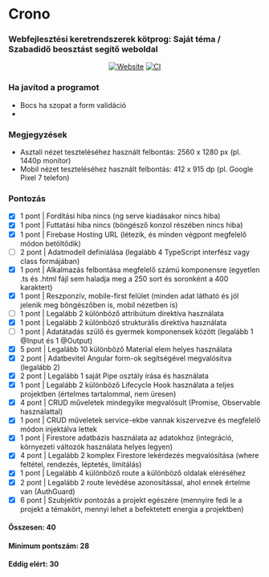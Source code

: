 # Crono
### Webfejlesztési keretrendszerek kötprog: Saját téma / Szabadidő beosztást segítő weboldal
<div align="center">
  
  [![Website](https://img.shields.io/badge/Firebase_weboldal-BB46FF)](https://crono-web.web.app)
  [![CI](https://github.com/TacticalCamel/crono-web/actions/workflows/firebase-hosting-merge.yml/badge.svg?event=push)](https://github.com/TacticalCamel/crono-web/actions/workflows)
  
</div>

### Ha javítod a programot

- Bocs ha szopat a form validáció
-

### Megjegyzések
- Asztali nézet teszteléséhez használt felbontás: 2560 x 1280 px (pl. 1440p monitor)
- Mobil nézet teszteléséhez használt felbontás: 412 x 915 dp (pl. Google Pixel 7 telefon)

### Pontozás

- [x] 1 pont | Fordítási hiba nincs (ng serve kiadásakor nincs hiba)
- [x] 1 pont | Futtatási hiba nincs (böngésző konzol részében nincs hiba)
- [x] 1 pont | Firebase Hosting URL (létezik, és minden végpont megfelelő módon betöltődik)
- [ ] 2 pont | Adatmodell definiálása (legalább 4 TypeScript interfész vagy class formájában)
- [x] 1 pont | Alkalmazás felbontása megfelelő számú komponensre (egyetlen .ts és .html fájl sem haladja meg a 250 sort és soronként a 400 karaktert)
- [x] 1 pont | Reszponzív, mobile-first felület (minden adat látható és jól jelenik meg böngészőben is, mobil nézetben is)
- [ ] 1 pont | Legalább 2 különböző attribútum direktíva használata
- [x] 1 pont | Legalább 2 különböző strukturális direktíva használata
- [ ] 1 pont | Adatátadás szülő és gyermek komponensek között (legalább 1 @Input és 1 @Output)
- [x] 5 pont | Legalább 10 különböző Material elem helyes használata
- [x] 2 pont | Adatbevitel Angular form-ok segítségével megvalósítva (legalább 2)
- [x] 2 pont | Legalább 1 saját Pipe osztály írása és használata
- [x] 1 pont | Legalább 2 különböző Lifecycle Hook használata a teljes projektben (értelmes tartalommal, nem üresen)
- [x] 4 pont | CRUD műveletek mindegyike megvalósult (Promise, Observable használattal)
- [x] 1 pont | CRUD műveletek service-ekbe vannak kiszervezve és megfelelő módon injektálva lettek
- [x] 1 pont | Firestore adatbázis használata az adatokhoz (integráció, környezeti változók használata helyes legyen)
- [x] 4 pont | Legalább 2 komplex Firestore lekérdezés megvalósítása (where feltétel, rendezés, léptetés, limitálás)
- [x] 1 pont | Legalább 4 különböző route a különböző oldalak eléréséhez
- [x] 2 pont | Legalább 2 route levédése azonosítással, ahol ennek értelme van (AuthGuard)
- [x] 6 pont | Szubjektív pontozás a projekt egészére (mennyire fedi le a projekt a témakört, mennyi lehet a befektetett energia a projektben)
#### Összesen: 40

#### Minimum pontszám: 28

#### Eddig elért: 30

